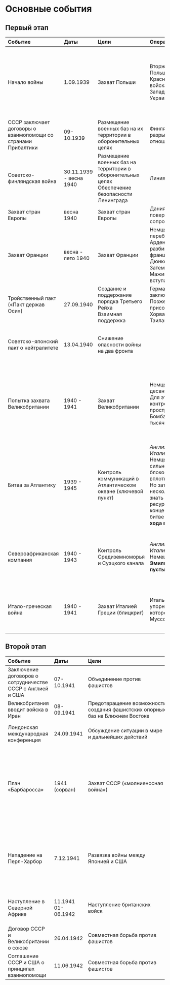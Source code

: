 # Основные события

## Первый этап

| Событие                                                       | Даты                    | Цели                                                                                                      | Операции                                                                                                                                                                                                                                                                                          | Итоги                                                                                                                               |
|:--------------------------------------------------------------|:------------------------|:----------------------------------------------------------------------------------------------------------|:--------------------------------------------------------------------------------------------------------------------------------------------------------------------------------------------------------------------------------------------------------------------------------------------------|:------------------------------------------------------------------------------------------------------------------------------------|
| Начало войны                                                  |               1.09.1939 | Захват Польши                                                                                             | Вторжение немцев в Польшу<div>Красная армия вводит войска на территорию Западной Белоруссии и Украины</div>                                                                                                                                                                                       | Продвижение немецких войск на восток остановлено<div>**Германо-советский договор о дружбе и границе (28.09.1939)**</div>            |
| СССР заключает договоры о взаимопомощи со странами Прибалтики |              09-10.1939 | Размещение военных баз на их территории в оборонительных целях                                            | Финляндия отказалась -&gt; разрыв дипломатических отношений                                                                                                                                                                                                                                       | Советско-финляндская война                                                                                                          |
| Советско-финляндская война                                    | 30.11.1939 - весна 1940 | Размещение военных баз на территории в оборонительных целях<div>Обеспечение безопасности Ленинграда</div> | Линия Маннергейма                                                                                                                                                                                                                                                                                 | Финляндия вынуждена начать вести мирные переговоры<br>**СССР исключена из Лиги Наций**                                              |
| Захват стран Европы                                           | весна 1940              | Захват стран Европы                                                                                       | Дания и Норвегия повержены практически без сопротивления                                                                                                                                                                                                                                          |                                                                                                                                     |
| Захват Франции                                                | весна - лето 1940       | Захват Франции                                                                                            | Немцы стремительно перебираются через Арденнские горы и почти разбивают англо-французскую армию с Дюнкере<div>Затем обходят линию Мажино и 14.06.1940 вступают в Париж</div>                                                                                                                      |                                                                            22.06.1940 - французы подписывают капитуляцию в Компьене |
| Тройственный пакт («Пакт держав Оси»)                         |              27.09.1940 | Создание и поддержание порядка Третьего Рейха<div>Взаимная поддержка</div>                                | Германия, Италия и Япония заключают этот пакт<div>Позже присоединяются&nbsp;Югославия, Хорватия, Маньчжоу-Го и Таиланд</div>                                                                                                                                                                      |                                                                                                                                     |
| Советско-японский пакт о нейтралитете                         |              13.04.1940 | Снижение опасности войны на два фронта                                                                    |                                                                                                                                                                                                                                                                                                   | Вполне вероятно, что без этого пакта СССР бы не победила в войне                                                                    |
| Попытка захвата Великобритании                                |             1940 - 1941 | Захват Великобритании                                                                                     | Немцы хотят высадить десант («Морской лев»)<div>Для этого надо взять под контроль воздушное пространство</div><div>Бомбардировка Англии (50 тысяч погибших)</div>                                                                                                                                 | У Германии заканчиваются боеприпасы, американские войска высаживаются в Исландии и Гренландии для поддержки Англии -&gt; **провал** |
| Битва за Атлантику                                            |             1939 - 1945 | Контроль коммуникаций в Атлантическом океане (ключевой пункт)                                             | *Англия и США vs Германия и Италия*<div>Немцы давят своим сильнейшим подводным блоков и выигрывают вплоть до весны 1943</div><div>Но затем война на несколько фронтов дает знать о себе нехваткой ресурсов, США и Англия концентрируют на этой битве свои силы -&gt; **перелом хода войны**</div> | Провал в силу нехватки ресурсов из-за войны на несколько фронтов                                                                    |
| Североафриканская компания                                    |             1940 - 1943 | Контроль Средиземноморья и Суэцкого канала                                                                | *Англия и США vs Германия и Италия*<div>Немецкий полководец **Эмиль Роммель («лист пустыни»)**</div>                                                                                                                                                                                              | Разгром немцев в 1943 из-за нехватки поддержки<div>Плацдарм для наступления союзников на Италию</div>                               |
| Итало-греческая война                                         |             1940 - 1941 | Захват Италией Греции (блицкриг)                                                                          | Итальянцев встречает упорное сопротивление, которое откидывает армию Муссолини назад                                                                                                                                                                                                              | Греция капитулирует в 1941, уже после вступления Германии в войну                                                                   |  

## Второй этап

|  Событие                                                     |  Даты                          |  Цели                                                                                                                                                                                                                                                                                               |  Операции                                                                                                                                                                                     |  Итоги                                                                                                                                                                                                      |
|:-------------------------------------------------------------|:-------------------------------|:----------------------------------------------------------------------------------------------------------------------------------------------------------------------------------------------------------------------------------------------------------------------------------------------------|:----------------------------------------------------------------------------------------------------------------------------------------------------------------------------------------------|:------------------------------------------------------------------------------------------------------------------------------------------------------------------------------------------------------------|
|  Заключение договоров о сотрудничестве СССР с Англией и США  |  07-10.1941                    |  Объединение против фашистов                                                                                                                                                                                                                                                                        |                                                                                                                                                                                               |  Антигитлеровская коалиция                                                                                                                                                                                  |
|  Великобритания вводит войска в Иран                         |  08-09.1941                    |  <div>Предотвращение&nbsp;<span style="background-color: var(--background-primary); color: var(--text-normal); font-family: var(--font-interface); font-size: var(--font-ui-medium);">возможности создания фашистских опорных баз на Ближнем Востоке</span></div>                                   |                                                                                                                                                                                               |                                                                                                                                                                                                             |
|  Лондонская международная конференция                        |  24.09.1941                    |  Обсуждение ситуации в мире и дальнейших действий                                                                                                                                                                                                                                                   |                                                                                                                                                                                               |  СССР присоединяется к Атлантической хартии 1941                                                                                                                                                            |
|  План «Барбаросса»                                           |  1941 (сорван)                 |  Захват СССР («молниеносная война»)                                                                                                                                                                                                                                                                 |  Ожесточенные бои летом 1941<div>Блокада Ленинграда (но не овладение)</div><div>Оборона Одессы (1941)</div><div>Севастопольская оборона (1941-42)</div><div>Московская битва (1941-42)</div>  |  План сорван, миф о непобедимости фашистов развеян<div>Германия вынуждена вести затяжную войну</div><div>Оккупированные страны вдохновлены на борьбу</div>                                                  |
|  Нападение на Перл-Харбор                                    |  7.12.1941                     |  Развязка войны между Японией и США                                                                                                                                                                                                                                                                 |  США, Англия и ряд других стран объявляют войну Японии (8.12.1941)<div>Германия и Италия объявляют войну США (11.12.1941)</div>                                                               |  Увеличение масштабы вооруженной борьбы                                                                                                                                                                     |
|  Наступление в Северной Африке                               |  11.1941<div>01-06.1942</div>  |  Наступление британских войск                                                                                                                                                                                                                                                                       |  В январе - июне 1942 итало-германские войска приняли контрнаступление                                                                                                                        |  Фашистами захвачены Тобрук и часть Египта                                                                                                                                                                  |
| Договор СССР и Великобритании о союзе                        |                     26.04.1942 | Совместная борьба против фашистов                                                                                                                                                                                                                                                                   |                                                                                                                                                                                               | Окончание формирования антигитлеровской коалиции                                                                                                                                                            |
| Соглашение СССР и США о принципах взаимопомощи               |                     11.06.1942 | Совместная борьба против фашистов                                                                                                                                                                                                                                                                   |                                                                                                                                                                                               | Окончание формирования антигитлеровской коалиции                                                                                                                                                            |  

